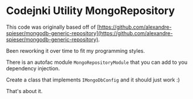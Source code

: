 ﻿# Codejnki Utility MongoRepository

This code was originally based off of [https://github.com/alexandre-spieser/mongodb-generic-repository](https://github.com/alexandre-spieser/mongodb-generic-repository).

Been reworking it over time to fit my programming styles.

There is an autofac module `MongoRepositoryModule` that you can add to you dependency injection.

Create a class that implements `IMongoDbConfig` and it should just work :)

That's about it.